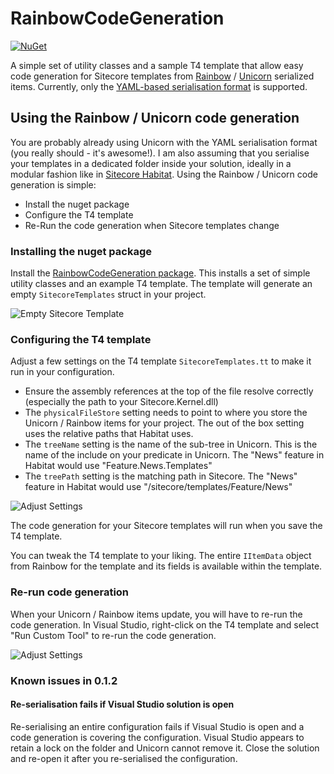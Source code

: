 # RainbowCodeGeneration

[![NuGet](https://img.shields.io/nuget/v/RainbowCodeGeneration.svg?maxAge=2592000)](https://www.nuget.org/packages/RainbowCodeGeneration)

A simple set of utility classes and a sample T4 template that allow easy code generation for Sitecore templates from [Rainbow](https://github.com/kamsar/Rainbow) / [Unicorn](https://github.com/kamsar/Unicorn) serialized items. Currently, only the [YAML-based serialisation format](https://github.com/kamsar/Rainbow/tree/master/src/Rainbow.Storage.Yaml) is supported.

## Using the Rainbow / Unicorn code generation

You are probably already using Unicorn with the YAML serialisation format (you really should - it's awesome!). I am also assuming that you serialise your templates in a dedicated folder inside your solution, ideally in a modular fashion like in [Sitecore Habitat](https://github.com/Sitecore/Habitat). Using the Rainbow / Unicorn code generation is simple: 
* Install the nuget package 
* Configure the T4 template 
* Re-Run the code generation when Sitecore templates change 

### Installing the nuget package

Install the [RainbowCodeGeneration package](https://www.nuget.org/packages/RainbowCodeGeneration). This installs a set of simple utility classes and an example T4 template. The template will generate an empty `SitecoreTemplates` struct in your project.

![Empty Sitecore Template](http://www.heikofranz.info/wp-content/uploads/2016/07/RainbowCodeGeneration-Empty.png)

### Configuring the T4 template 

Adjust a few settings on the T4 template `SitecoreTemplates.tt` to make it run in your configuration. 

* Ensure the assembly references at the top of the file resolve correctly (especially the path to your Sitecore.Kernel.dll)
* The `physicalFileStore` setting needs to point to where you store the Unicorn / Rainbow items for your project. The out of the box setting uses the relative paths that Habitat uses. 
* The `treeName` setting is the name of the sub-tree in Unicorn. This is the name of the include on your predicate in Unicorn. The "News" feature in Habitat would use "Feature.News.Templates"
* The `treePath` setting is the matching path in Sitecore. The "News" feature in Habitat would use "/sitecore/templates/Feature/News"

![Adjust Settings](http://www.heikofranz.info/wp-content/uploads/2016/07/RainbowCodeGeneration-Settings.png)

The code generation for your Sitecore templates will run when you save the T4 template. 

You can tweak the T4 template to your liking. The entire `IItemData` object from Rainbow for the template and its fields is available within the template. 

### Re-run code generation

When your Unicorn / Rainbow items update, you will have to re-run the code generation. In Visual Studio, right-click on the T4 template and select "Run Custom Tool" to re-run the code generation. 

![Adjust Settings](http://www.heikofranz.info/wp-content/uploads/2016/07/RainbowCodeGeneration-Example.png)

### Known issues in 0.1.2

#### Re-serialisation fails if Visual Studio solution is open
Re-serialising an entire configuration fails if Visual Studio is open and a code generation is covering the configuration. Visual Studio appears to retain a lock on the folder and Unicorn cannot remove it. Close the solution and re-open it after you re-serialised the configuration. 
